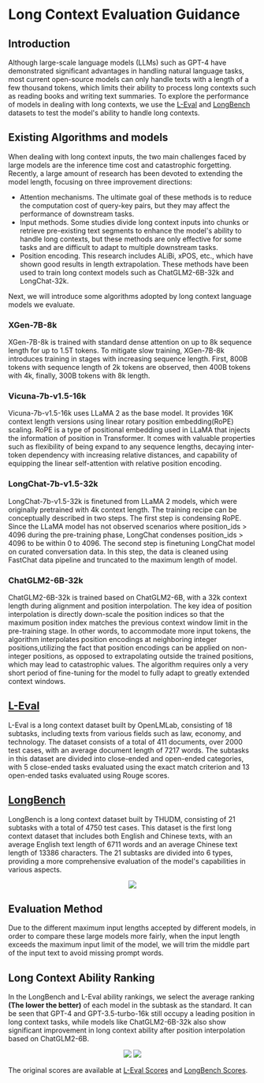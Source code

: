# Long Context Evaluation Guidance

## Introduction

Although large-scale language models (LLMs) such as GPT-4 have demonstrated significant advantages in handling natural language tasks, most current open-source models can only handle texts with a length of a few thousand tokens, which limits their ability to process long contexts such as reading books and writing text summaries. To explore the performance of models in dealing with long contexts, we use the [L-Eval](https://github.com/OpenLMLab/LEval) and [LongBench](https://github.com/THUDM/LongBench) datasets to test the model's ability to handle long contexts.

## Existing Algorithms and models

When dealing with long context inputs, the two main challenges faced by large models are the inference time cost and catastrophic forgetting. Recently, a large amount of research has been devoted to extending the model length, focusing on three improvement directions:

- Attention mechanisms. The ultimate goal of these methods is to reduce the computation cost of query-key pairs, but they may affect the performance of downstream tasks.
- Input methods. Some studies divide long context inputs into chunks or retrieve pre-existing text segments to enhance the model's ability to handle long contexts, but these methods are only effective for some tasks and are difficult to adapt to multiple downstream tasks.
- Position encoding. This research includes ALiBi, xPOS, etc., which have shown good results in length extrapolation. These methods have been used to train long context models such as ChatGLM2-6B-32k and LongChat-32k.

Next, we will introduce some algorithms adopted by long context language models we evaluate.

### XGen-7B-8k

XGen-7B-8k is trained with standard dense attention on up to 8k sequence length for up to 1.5T tokens. To mitigate slow training, XGen-7B-8k introduces training in stages with increasing sequence length. First, 800B tokens with sequence length of 2k tokens are observed, then 400B tokens with 4k, finally, 300B tokens with 8k length.

### Vicuna-7b-v1.5-16k

Vicuna-7b-v1.5-16k uses LLaMA 2 as the base model. It provides 16K context length versions using linear rotary position embedding(RoPE) scaling. RoPE is a type of positional embedding used in LLaMA that injects the information of position in Transformer. It comes with valuable properties such as flexibility of being expand to any sequence lengths, decaying inter-token dependency with increasing relative distances, and capability of equipping the linear self-attention with relative position encoding.

### LongChat-7b-v1.5-32k

LongChat-7b-v1.5-32k is finetuned from LLaMA 2 models, which were originally pretrained with 4k context length. The training recipe can be conceptually described in two steps. The first step is condensing RoPE. Since the LLaMA model has not observed scenarios where position_ids > 4096 during the pre-training phase, LongChat condenses position_ids > 4096 to be within 0 to 4096. The second step is finetuning LongChat model on curated conversation data. In this step, the data is cleaned using FastChat data pipeline and truncated to the maximum length of model.

### ChatGLM2-6B-32k

ChatGLM2-6B-32k is trained based on ChatGLM2-6B, with a 32k context length during alignment and position interpolation. The key idea of position interpolation is directly down-scale the position indices so that the maximum position index matches the previous context window limit in the pre-training stage. In other words, to accommodate more input tokens, the algorithm interpolates position encodings at neighboring integer positions,utilizing the fact that position encodings can be applied on non-integer positions, as opposed to extrapolating outside the trained positions, which may lead to catastrophic values. The algorithm requires only a very short period of fine-tuning for the model to fully adapt to greatly extended context windows.

## [L-Eval](https://github.com/OpenLMLab/LEval)

L-Eval is a long context dataset built by OpenLMLab, consisting of 18 subtasks, including texts from various fields such as law, economy, and technology. The dataset consists of a total of 411 documents, over 2000 test cases, with an average document length of 7217 words. The subtasks in this dataset are divided into close-ended and open-ended categories, with 5 close-ended tasks evaluated using the exact match criterion and 13 open-ended tasks evaluated using Rouge scores.

## [LongBench](https://github.com/THUDM/LongBench)

LongBench is a long context dataset built by THUDM, consisting of 21 subtasks with a total of 4750 test cases. This dataset is the first long context dataset that includes both English and Chinese texts, with an average English text length of 6711 words and an average Chinese text length of 13386 characters. The 21 subtasks are divided into 6 types, providing a more comprehensive evaluation of the model's capabilities in various aspects.

<div align="center">
<img src=https://github.com/open-compass/opencompass/assets/75252858/4555e937-c519-4e9c-ad8d-7370430d466a>
</div>

## Evaluation Method

Due to the different maximum input lengths accepted by different models, in order to compare these large models more fairly, when the input length exceeds the maximum input limit of the model, we will trim the middle part of the input text to avoid missing prompt words.

## Long Context Ability Ranking

In the LongBench and L-Eval ability rankings, we select the average ranking **(The lower the better)** of each model in the subtask as the standard. It can be seen that GPT-4 and GPT-3.5-turbo-16k still occupy a leading position in long context tasks, while models like ChatGLM2-6B-32k also show significant improvement in long context ability after position interpolation based on ChatGLM2-6B.

<div align="center">
<img src=https://github.com/open-compass/opencompass/assets/75252858/29b5ad12-d9a3-4255-be0a-f770923fe514>
<img src=https://github.com/open-compass/opencompass/assets/75252858/680b4cda-c2b1-45d1-8c33-196dee1a38f3>
</div>

The original scores are available at [L-Eval Scores](https://github.com/open-compass/opencompass/docs/en/advanced_guides/result_leval.md) and [LongBench Scores](https://github.com/open-compass/opencompass/docs/en/advanced_guides/result_longbench.md).
